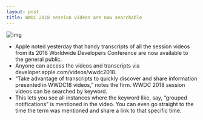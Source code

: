 ```yaml
---
layout: post
title: WWDC 2018 session videos are now searchable
---
```

![img](http://media.idownloadblog.com/wp-content/uploads/2018/07/WWDC-2018-seatchable-video-transcripts-002.jpg)
* Apple noted yesterday that handy transcripts of all the session videos from its 2018 Worldwide Developers Conference are now available to the general public.
* Anyone can access the videos and transcripts via developer.apple.com/videos/wwdc2018.
* “Take advantage of transcripts to quickly discover and share information presented in WWDC18 videos,” notes the firm. WWDC 2018 session videos can be searched by keyword.
* This lets you see all instances where the keyword like, say, “grouped notifications” is mentioned in the video. You can even go straight to the time the term was mentioned and share a link to that specific time.

